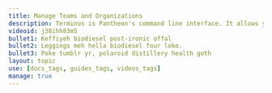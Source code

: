 ```yaml
---
title: Manage Teams and Organizations
description: Terminus is Pantheon's command line interface. It allows you to do everything in a terminal that you can do in the Dashboard. It is useful for scripting, automation, and integration.
videoid: j38ihh83m5
bullet1: Keffiyeh biodiesel post-ironic offal
bullet2: Leggings meh hella biodiesel four loko.
bullet3: Poke tumblr yr, polaroid distillery health goth
layout: topic
use: [docs_tags, guides_tags, videos_tags]
manage: true
---
```

